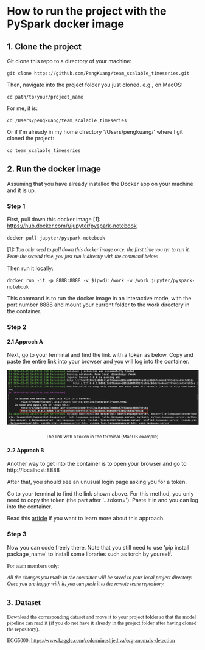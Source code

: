 # How to run the project with the PySpark docker image

## 1. Clone the project
Git clone this repo to a directory of your machine:

`git clone https://github.com/PengKuang/team_scalable_timeseries.git`

Then, navigate into the project folder you just cloned.
e.g., on MacOS:

`cd path/to/your/project_name`

For me, it is: 

`cd /Users/pengkuang/team_scalable_timeseries` 

Or if I'm already in my home directory '/Users/pengkuang/' where I git cloned the project: 

`cd team_scalable_timeseries`

## 2. Run the docker image
Assuming that you have already installed the Docker app on your machine and it is up. 

### Step 1
First, pull down this docker image [1]: <https://hub.docker.com/r/jupyter/pyspark-notebook>

`docker pull jupyter/pyspark-notebook`

[1]: <span style="font-family: 'Times New Roman', Times, serif;">_You only need to pull down this docker image once, the first time you tyr to run it. From the second time, you just run it directly with the command below._</span>

Then run it locally: 

`docker run -it -p 8888:8888 -v $(pwd):/work -w /work jupyter/pyspark-notebook`

This command is to run the docker image in an interactive mode, with the port number 8888 and mount your current folder to the work directory in the container. 

### Step 2

#### 2.1 Approch A

Next, go to your terminal and find the link with a token as below. Copy and paste the entire link into your browser and you will log into the container.

<p align="center">
  <img src="./report_images/terminal_link_token.png" width="900" />
</p>
<p align="center">
  <sub>The link with a token in the terminal (MacOS example).</sub>
</p>

#### 2.2 Approch B
Another way to get into the container is to open your browser and go to http://localhost:8888

After that, you should see an unusual login page asking you for a token. 

Go to your terminal to find the link shown above. For this method, you only need to copy the token (the part after '...token='). Paste it in and you can log into the container. 

Read this [article](https://levelup.gitconnected.com/using-docker-and-pyspark-134cd4cab867) if you want to learn more about this approach.

### Step 3

Now you can code freely there. Note that you still need to use 'pip install package_name' to install some libraries such as torch by yourself. 

<span style="font-family: 'Times New Roman', Times, serif;">
For team members only:

_All the changes you made in the container will be saved to your local project directory. Once you are happy with it, you can push it to the remote team repository._</span>

## 3. Dataset 

Download the corresponding dataset and move it to your project folder so that the model pipeline can read it (if you do not have it already in the project folder after having cloned the repository). 

ECG5000: <https://www.kaggle.com/code/mineshjethva/ecg-anomaly-detection>
